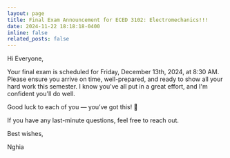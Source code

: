 ```yaml
---
layout: page
title: Final Exam Announcement for ECED 3102: Electromechanics!!!
date: 2024-11-22 18:18:18-0400
inline: false
related_posts: false
---
```

Hi Everyone,

Your final exam is scheduled for Friday, December 13th, 2024, at 8:30 AM. Please
ensure you arrive on time, well-prepared, and ready to show all your hard work
this semester. I know you've all put in a great effort, and I'm confident you'll
do well.

Good luck to each of you — you’ve got this! 💪

If you have any last-minute questions, feel free to reach out.

Best wishes,

Nghia
